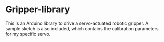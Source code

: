 # Gripper-library
This is an Arduino library to drive a servo-actuated robotic gripper.  A sample sketch is also included, which contains the calibration parameters for my specific servo.
